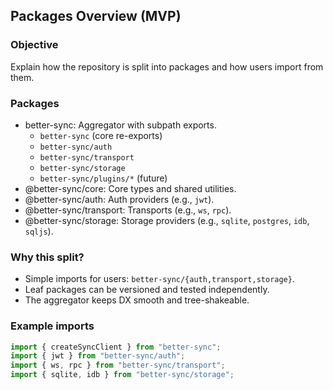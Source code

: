 ## Packages Overview (MVP)

### Objective
Explain how the repository is split into packages and how users import from them.

### Packages
- better-sync: Aggregator with subpath exports.
  - `better-sync` (core re-exports)
  - `better-sync/auth`
  - `better-sync/transport`
  - `better-sync/storage`
  - `better-sync/plugins/*` (future)
- @better-sync/core: Core types and shared utilities.
- @better-sync/auth: Auth providers (e.g., `jwt`).
- @better-sync/transport: Transports (e.g., `ws`, `rpc`).
- @better-sync/storage: Storage providers (e.g., `sqlite`, `postgres`, `idb`, `sqljs`).

### Why this split?
- Simple imports for users: `better-sync/{auth,transport,storage}`.
- Leaf packages can be versioned and tested independently.
- The aggregator keeps DX smooth and tree-shakeable.

### Example imports
```ts
import { createSyncClient } from "better-sync";
import { jwt } from "better-sync/auth";
import { ws, rpc } from "better-sync/transport";
import { sqlite, idb } from "better-sync/storage";
```
